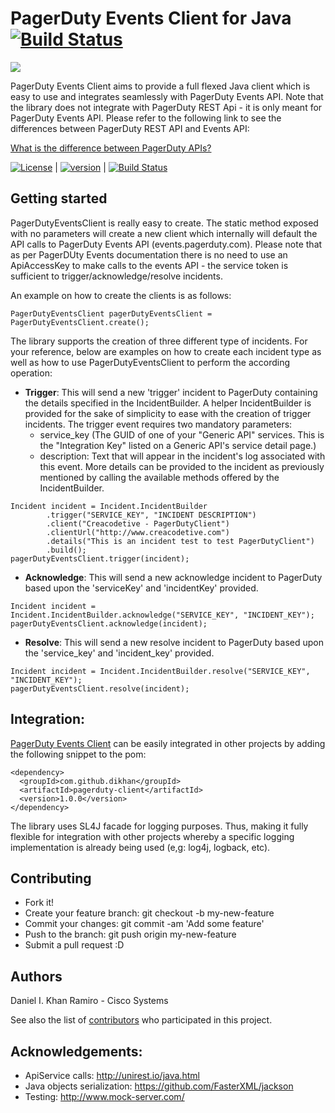 # PagerDuty Events Client for Java [![Build Status][travis-image]][travis-url]

![][pagerduty-client-logo]

PagerDuty Events Client aims to provide a full flexed Java client which is easy to use and integrates seamlessly
with PagerDuty Events API. Note that the library does not integrate with PagerDuty REST Api - it is only meant
for PagerDuty Events API. Please refer to the following link to see the differences between PagerDuty REST API and
Events API:

[What is the difference between PagerDuty APIs?](https://support.pagerduty.com/hc/en-us/articles/214794907-What-is-the-difference-between-PagerDuty-APIs-)

[![License][license-image]][license-url]  |
[![version][maven-version]][maven-url]    |
[![Build Status][travis-image]][travis-url]

## Getting started

PagerDutyEventsClient is really easy to create. The static method exposed with no parameters will create a new client
which internally will default the API calls to PagerDuty Events API (events.pagerduty.com). Please note that as per
PagerDUty Events documentation there is no need to use an ApiAccessKey to make calls to the events API - the service
token is sufficient to trigger/acknowledge/resolve incidents.

An example on how to create the clients is as follows:

```
PagerDutyEventsClient pagerDutyEventsClient = PagerDutyEventsClient.create();
```

The library supports the creation of three different type of incidents. For your reference, below are examples
on how to create each incident type as well as how to use PagerDutyEventsClient to perform the according operation:

- **Trigger**: This will send a new 'trigger' incident to PagerDuty containing the details specified in the IncidentBuilder.
A helper IncidentBuilder is provided for the sake of simplicity to ease with the creation of trigger incidents. The
trigger event requires two mandatory parameters:
  - service_key (The GUID of one of your "Generic API" services. This is the "Integration Key" listed on a Generic
    API's service detail page.)
  - description: Text that will appear in the incident's log associated with this event.
More details can be provided to the incident as previously mentioned by calling the available methods offered by the
IncidentBuilder.
```
Incident incident = Incident.IncidentBuilder
        .trigger("SERVICE_KEY", "INCIDENT DESCRIPTION")
        .client("Creacodetive - PagerDutyClient")
        .clientUrl("http://www.creacodetive.com")
        .details("This is an incident test to test PagerDutyClient")
        .build();
pagerDutyEventsClient.trigger(incident);
```

- **Acknowledge**: This will send a new acknowledge incident to PagerDuty based upon the 'serviceKey' and 'incidentKey'
provided.
```
Incident incident = Incident.IncidentBuilder.acknowledge("SERVICE_KEY", "INCIDENT_KEY");
pagerDutyEventsClient.acknowledge(incident);
```

- **Resolve**: This will send a new resolve incident to PagerDuty based upon the 'service_key' and 'incident_key' provided.
```
Incident incident = Incident.IncidentBuilder.resolve("SERVICE_KEY", "INCIDENT_KEY");
pagerDutyEventsClient.resolve(incident);
```

## Integration:

[PagerDuty Events Client](http://search.maven.org/#search|ga|1|dikhan) can be easily integrated in other projects by
adding the following snippet to the pom:

```
<dependency>
  <groupId>com.github.dikhan</groupId>
  <artifactId>pagerduty-client</artifactId>
  <version>1.0.0</version>
</dependency>
```

The library uses SL4J facade for logging purposes. Thus, making it fully flexible for integration with other
projects whereby a specific logging implementation is already being used (e,g: log4j, logback, etc).

## Contributing

- Fork it!
- Create your feature branch: git checkout -b my-new-feature
- Commit your changes: git commit -am 'Add some feature'
- Push to the branch: git push origin my-new-feature
- Submit a pull request :D

## Authors

Daniel I. Khan Ramiro - Cisco Systems

See also the list of [contributors](https://github.com/dikhan/pagerduty-client/graphs/contributors) who participated in this project.

## Acknowledgements:

- ApiService calls: http://unirest.io/java.html
- Java objects serialization: https://github.com/FasterXML/jackson
- Testing: http://www.mock-server.com/


[pagerduty-client-logo]: https://d17oy1vhnax1f7.cloudfront.net/items/0Q3Q3m1W0F230F2l1P1P/PagerDuty_icon_512x512.png?v=f4f9fdf0


[license-url]: https://github.com/dikhan/pagerduty-client/blob/master/LICENSE
[license-image]: https://img.shields.io/badge/license-MIT-blue.svg?style=flat

[travis-url]: https://travis-ci.org/cisco/pagerduty-client
[travis-image]: https://travis-ci.org/dikhan/pagerduty-client.svg?branch=master

[maven-url]: http://search.maven.org/#browse%
[maven-version]: https://img.shields.io/maven-central/v/com.cisco.pagerduty-client/pagerduty-client.svg?style=flat

